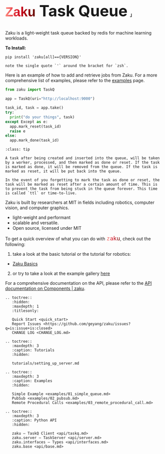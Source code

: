 <h1 class="full-width" style="font-size: 49px"><code style="font-family: sans-serif; background-clip: text; color: transparent; background-image: linear-gradient(to right, rgb(255 139 128), rgb(208 6 27), rgb(97 12 0));">Zaku</code> Task Queue<span style="font-size: 0.3em; margin-left: 0.5em; margin-right:-0.4em;">｣</span></h1>

<link rel="stylesheet" href="_static/title_resize.css">

Zaku is a light-weight task queue backed by redis for machine learning workloads.

**To Install:** 

```shell
pip install 'zaku[all]=={VERSION}'
```

```{admonition}
note the single quote `'` around the bracket for `zsh`.
```

Here is an example of how to add and retrieve jobs from Zaku.
For a more comprehensive list of examples, please refer to the [examples](examples/01_simple_queue) page.

```python
from zaku import TaskQ

app = TaskQ(uri="http://localhost:9000")

task_id, task = app.take()
try:
  print("do your things", task)
except Except as e:
  app.mark_reset(task_id)
  raise e
else:
  app.mark_done(task_id)
```

```{admonition} Life Cycle of a task
:class: tip

A task after being created and inserted into the queue, will be taken by a worker, processed, and then marked as done or reset. If the task is marked as done, it will be removed from the queue. If the task is marked as reset, it will be put back into the queue.

In the event of you forgetting to mark the task as done or reset, the task will be marked as reset after a certain amount of time. This is to prevent the task from being stuck in the queue forever. This time is called `ttl` or time-to-live.
```

Zaku is built by researchers at MIT in fields including robotics, computer vision, and computer graphics.

- light-weight and performant
- scalable and versatile.
- Open source, licensed under MIT

To get a quick overview of what you can do with  <code style="font-size: 1.3em; background-clip: text; color: transparent; background-image: linear-gradient(to right, rgb(255 139 128), rgb(208 6 27), rgb(97 12 0));">zaku</code>, check out the following:

1. take a look at the basic tutorial or the tutorial for robotics:
  - [Zaku Basics](tutorials/server_setup)
2. or try to take a look at the example gallery [here](examples/01_simple_queue)

For a comprehensive documentation on the API, please refer to
the [API documentation on Components | zaku](https://docs.zaku.ai/en/latest/api/zaku.html).

<!-- prettier-ignore-start -->

```{eval-rst}
.. toctree::
   :hidden:
   :maxdepth: 1
   :titlesonly:

   Quick Start <quick_start>
   Report Issues <https://github.com/geyang/zaku/issues?q=is:issue+is:closed>
   CHANGE LOG <CHANGE_LOG.md>
   
.. toctree::
   :maxdepth: 3
   :caption: Tutorials
   :hidden:
   
   tutorials/setting_up_server.md
   
.. toctree::
   :maxdepth: 3
   :caption: Examples
   :hidden:
   
   Simple Example <examples/01_simple_queue.md>
   PubSub <examples/02_pubsub.md>
   Remote Procedural Calls <examples/03_remote_procedural_call.md>
   
.. toctree::
   :maxdepth: 3
   :caption: Python API
   :hidden:
   
   zaku — TaskQ Client <api/taskq.md>
   zaku.server — TaskServer <api/server.md>
   zaku.interfaces — Types <api/interfaces.md>
   zaku.base <api/base.md>
  
```
